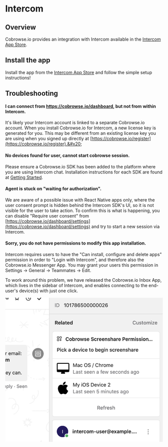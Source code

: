 # Intercom

## Overview

Cobrowse.io provides an integration with Intercom available in the [Intercom App Store](https://www.intercom.com/app-store/?app\_package\_code=cobrowse-screenshare-permissions).&#x20;

## Install the app

Install the app from the [Intercom App Store](https://www.intercom.com/app-store/?app\_package\_code=cobrowse-screenshare-permissions) and follow the simple setup instructions!

## Troubleshooting

#### I can connect from https://cobrowse.io/dashboard, but not from within Intercom.

It's likely your Intercom account is linked to a separate Cobrowse.io account. When you install Cobrowse.io for Intercom, a new license key is generated for you. This may be different from an existing license key you are using when you signed up directly at [https://cobrowse.io/register](https://cobrowse.io/register).&#x20;

#### No devices found for user, cannot start cobrowse session.

Please ensure a Cobrowse.io SDK has been added to the platform where you are using Intercom chat. Installation instructions for each SDK are found at [Getting Started](../../).&#x20;

#### Agent is stuck on "waiting for authorization".

We are aware of a possible issue with React Native apps only, where the user consent prompt is hidden behind the Intercom SDK's UI, so it is not visible for the user to take action. To confirm this is what is happening, you can disable "Require user consent" from [https://cobrowse.io/dashboard/settings](https://cobrowse.io/dashboard/settings) and try to start a new session via Intercom.&#x20;

#### Sorry, you do not have permissions to modify this app installation.

Intercom requires users to have the "Can install, configure and delete apps" permission in order to "Login with Intercom", and therefore also the Cobrowse.io Messenger App.   You may grant your users this permission in Settings -> General -> Teammates -> Edit.

To work around this problem, we have released the Cobrowse.io Inbox App, which lives in the sidebar of Intercom, and enables connecting to the end-user's device(s) with just one click.&#x20;

![Cobrowse.io Inbox App for Intercom](../../.gitbook/assets/intercom-inbox-app-cobrowse-io.png)


